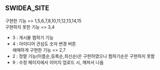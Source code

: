 ## SWIDEA_SITE
구현한 기능 => 1,5,6,7,8,10,11,12,13,14,15  
구현하지 못한 기능 => 3,4  
- 3 : 게시물 찜하기 기능
- 4 : 아이디어 관심도 숫자 변경 버튼  
애매하게 구현한 기능 => 2,7  
- 2 : 정렬 기능(이름순,등록순,최신순)은 구현하였으나 찜하기순은 구현하지 못함
- 9 : 수정 페이지에서 이미지 업로드 시, 깨져서 나옴